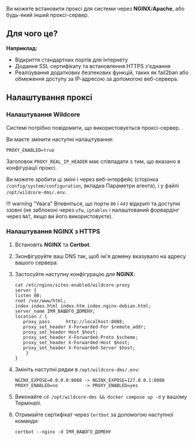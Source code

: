 Ви можете встановити проксі для системи через **NGINX**/**Apache**, або будь-який інший проксі-сервер.

## Для чого це?
**Наприклад:**

* Відкриття стандартних портів для Інтернету
* Додання SSL сертифікату та встановлення НТТРS з'єднання
* Реалізування додаткових безпекових функцій, таких як fail2ban або обмеження доступу за ІР-адресою за допомогою веб-сервера.

## Налаштування проксі
### Налаштування Wildcore
Системі потрібно повідомити, що використовується проксі-сервер.

Ви маєте змінити наступні налаштування:

`PROXY_ENABLED=true`

Заголовок `PROXY_REAL_IP_HEADER` має співпадати з тим, що вказано в конфігурації проксі.

Ви можете зробити ці зміні і через веб-інтерфейс (сторінка `/config/system/configuration`, вкладка Параметри агента), і у файлі `/opt/wildcore-dms/.env`.

!!! warning "Увага"
    Впевніться, що порти `80` і `443` відкриті та доступні ззовні (не заблоконі через `ufw`, `iptables` і налаштований форвардінг через `NAT`, якщо ви його використовуєте).


### Налаштування NGINX з HTTPS

1. Встановіть **NGINX** та **Certbot**.
2. Зконфігуруйте ваш DNS так, щоб ім'я домену вказувало на адресу вашого сервера.
3. Застосуйте наступну конфігурацію для **NGINX**:
    ``` nginx
    cat /etc/nginx/sites-enabled/wildcore-proxy
    server {
    listen 80;
    root /var/www/html;
    index index.html index.htm index.nginx-debian.html;
    server_name ІМЯ_ВАШОГО_ДОМЕНУ;
    location / {
       proxy_pass      http://localhost:8088;
       proxy_set_header X-Forwarded-For $remote_addr;
       proxy_set_header Host $host;
       proxy_set_header X-Forwarded-Proto $scheme;
       proxy_set_header X-Forwarded-Host $host;
       proxy_set_header X-Forwarded-Server $host;
        }
    }
    ```
4. Змініть наступні рядки в `/opt/wildcore-dms/.env`:
    ```
    NGINX_EXPOSE=0.0.0.0:8088 -> NGINX_EXPOSE=127.0.0.1:8088
    PROXY_ENABLED=no          -> PROXY_ENABLED=yes
    ```
4. Виконайте `cd /opt/wildcore-dms && docker compose up -d` у вашому Терміналі.
5. Отримайте сертифікат через `Certbot` за допомогою наступної команди: 

    `certbot --nginx -d ІМЯ_ВАШОГО_ДОМЕНУ`
